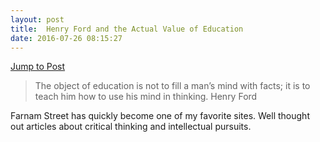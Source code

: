 ```yaml
---
layout: post
title:  Henry Ford and the Actual Value of Education
date: 2016-07-26 08:15:27
---
```

[Jump to Post](https://www.farnamstreetblog.com/2016/07/henry-ford-actual-value-education/)

> The object of education is not to fill a man’s mind with facts; it is to teach him how to use his mind in thinking.
> Henry Ford

Farnam Street has quickly become one of my favorite sites. Well thought out articles about critical thinking and intellectual pursuits. 
